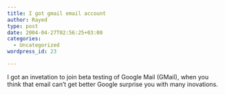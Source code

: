```yaml
---
title: I got gmail email account
author: Rayed
type: post
date: 2004-04-27T02:56:25+03:00
categories:
  - Uncategorized
wordpress_id: 23

---
```

<div style="clear:both;"></div>
<p>I got an invetation to join beta testing of Google Mail (GMail), when you think that email can&#8217;t get better Google surprise you with many inovations.</p>
<div style="clear:both; padding-bottom: 0.25em;"></div>
